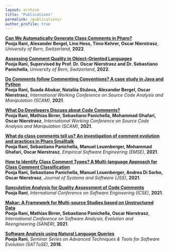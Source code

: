 ```yaml
---
layout: archive
title: "Publications"
permalink: /publications/
author_profile: true
---
```

<!--
{% if author.googlescholar %}
  You can also find my articles on <u><a href="{{author.googlescholar}}">my Google Scholar profile</a>.</u>
{% endif %}


{% include base_path %}

{% for post in site.publications reversed %}
  {% include archive-single.html %}
{% endfor %}
-->

<b>[Can We Automatically Generate Class Comments in Pharo?](https://poojaruhal.github.io/publications/Paper-Can-we-automatically-generate-class-comments-in-Pharo)</b> <br>
<b>Pooja Rani, Alexander Bergel, Lino Hess, Timo Kehrer, Oscar Nierstrasz</b>,
<i>University of Bern, Switzerland</i>,
<b>2022</b>.

<b>[Assessing Comment Quality in Object-Oriented Languages](https://poojaruhal.github.io/publications/PhDThesis-Assessing-comment-quality-object-oriented-languages)</b> <br>
<b>Pooja Rani, Supervised by Prof. Dr. Oscar Nierstrasz and Dr. Sebastiano Panichella</b>,
<i>University of Bern, Switzerland</i>,
<b>2022</b>.

<b>[Do Comments follow Commenting Conventions? A case study in Java and Python](https://poojaruhal.github.io/publications/Paper-Do-Comments-follow-Commenting-Conventions)</b> <br>
<b>Pooja Rani, Suada Abukar, Nataliia Stulova, Alexander Bergel, Oscar Nierstrasz</b>,
<i>International Working Conference on Source Code Analysis and Manipulation (SCAM)</i>,
<b>2021</b>.

<b>[What Do Developers Discuss about Code Comments?](https://poojaruhal.github.io/publications/Paper-What-do-developers-discuss-about-code-comments)</b> <br>
<b>Pooja Rani, Mathias Birrer, Sebastiano Panichella, Mohammad Ghafari, Oscar Nierstrasz</b>,
<i>International Working Conference on Source Code Analysis and Manipulation (SCAM)</i>,
<b>2021</b>.

<b>[What do class comments tell us? An investigation of comment evolution and practices in Pharo Smalltalk](https://poojaruhal.github.io/publications/Paper-What-do-class-comments-tell-us-in-Pharo-Smalltalk)</b> <br>
<b>Pooja Rani, Sebastiano Panichella, Manuel Leuenberger, Mohammad Ghafari, Oscar Nierstrasz</b>,
<i>Empirical Software Engineering (EMSE)</i>,
<b>2021</b>.

<b>[How to Identify Class Comment Types?
A Multi-language Approach for Class Comment Classification](https://poojaruhal.github.io/publications/Paper-How-to-Identify-class-comment-types)</b> <br>
<b>Pooja Rani, Sebastiano Panichella, Manuel Leuenberger, Andrea Di Sorbo, Oscar Nierstrasz</b>,
<i>Journal of Systems and Software (JSS)</i>,
<b>2021</b>.

<b>[Speculative Analysis for Quality Assessment of Code Comments](https://poojaruhal.github.io/publications/Paper-Speculative-Analysis-for-Comment-Quality-Assessment)</b> <br>
<b>Pooja Rani</b>,
<i>International Conference on Software Engineering (ICSE)</i>,
<b>2021</b>.

<b>[Makar: A Framework for Multi-source Studies based on Unstructured Data](https://poojaruhal.github.io/publications/Paper-Makar-A-Framework-for-Multi-Source-Studies)</b> <br>
<b>Pooja Rani, Mathias Birrer, Sebastiano Panichella, Oscar Nierstrasz</b>,
<i>International Conference on Software Analysis, Evolution and Reengineering (SANER)</i>,
<b>2021</b>.

<b>[Software Analysis using Natural Language Queries](https://poojaruhal.github.io/publications/Paper-Software-Analysis-using-Natural-Language-Queries)</b> <br> 
<b>Pooja Rani</b>,
<i>Seminar Series on Advanced Techniques \& Tools for Software Evolution (SATToSE)</i>,
<b>2018</b>.









